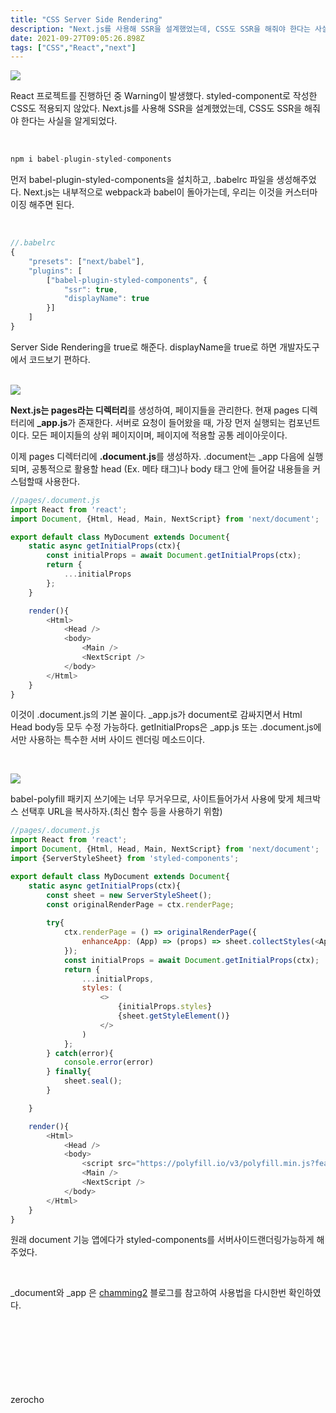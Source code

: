```yaml
---
title: "CSS Server Side Rendering"
description: "Next.js를 사용해 SSR을 설계했었는데, CSS도 SSR을 해줘야 한다는 사실을 알게되었다."
date: 2021-09-27T09:05:26.898Z
tags: ["CSS","React","next"]
---
```

![](/images/c3ee17ed-2968-47df-ab88-2b8d72ada053-image.png)

React 프로젝트를 진행하던 중 Warning이 발생했다. styled-component로 작성한 CSS도 적용되지 않았다. Next.js를 사용해 SSR을 설계했었는데, CSS도 SSR을 해줘야 한다는 사실을 알게되었다.

<br />

```js
npm i babel-plugin-styled-components
```

먼저 babel-plugin-styled-components을 설치하고, .babelrc 파일을 생성해주었다. Next.js는 내부적으로 webpack과 babel이 돌아가는데, 우리는 이것을 커스터마이징 해주면 된다.

<br />

```js
//.babelrc
{
    "presets": ["next/babel"],
    "plugins": [
        ["babel-plugin-styled-components", {
            "ssr": true,
            "displayName": true
        }]
    ]
}
```
Server Side Rendering을 true로 해준다. 
displayName을 true로 하면 개발자도구에서 코드보기 편하다.

<br />

<img src="https://blog.kakaocdn.net/dn/czaFFD/btqAWcKNmbF/HCsYrgCKYpJmKmhB9VfIh0/img.png" />

**Next.js는 pages라는 디렉터리**를 생성하여, 페이지들을 관리한다. 현재 pages 디렉터리에 **_app.js**가 존재한다. 서버로 요청이 들어왔을 때, 가장 먼저 실행되는 컴포넌트이다. 모든 페이지들의 상위 페이지이며, 페이지에 적용할 공통 레이아웃이다. 

이제 pages 디렉터리에 **.document.js**를 생성하자.
.document는 _app 다음에 실행되며, 공통적으로 활용할 head (Ex. 메타 태그)나 body 태그 안에 들어갈 내용들을 커스텀할때 사용한다.

```js
//pages/.document.js
import React from 'react';
import Document, {Html, Head, Main, NextScript} from 'next/document';

export default class MyDocument extends Document{
    static async getInitialProps(ctx){
        const initialProps = await Document.getInitialProps(ctx);
        return {
            ...initialProps
        };
    }

    render(){
        <Html>
            <Head />
            <body>
                <Main />
                <NextScript />
            </body>
        </Html>
    }
}
```
이것이 .document.js의 기본 꼴이다. _app.js가 document로 감싸지면서 Html Head body등 모두 수정 가능하다. getInitialProps은 _app.js 또는 .document.js에서만 사용하는 특수한 서버 사이드 렌더링 메소드이다.

<br />

![](/images/41ddcf28-34e0-433e-be3d-53aa47acfec6-image.png)

babel-polyfill 패키지 쓰기에는 너무 무거우므로, 사이트들어가서 사용에 맞게 체크박스 선택후 URL을 복사하자.(최신 함수 등을 사용하기 위함)

```js
//pages/.document.js
import React from 'react';
import Document, {Html, Head, Main, NextScript} from 'next/document';
import {ServerStyleSheet} from 'styled-components';

export default class MyDocument extends Document{
    static async getInitialProps(ctx){
        const sheet = new ServerStyleSheet();
        const originalRenderPage = ctx.renderPage;
        
        try{
            ctx.renderPage = () => originalRenderPage({
                enhanceApp: (App) => (props) => sheet.collectStyles(<App {...props} />)
            });
            const initialProps = await Document.getInitialProps(ctx);
            return {
                ...initialProps,
                styles: (
                    <>
                        {initialProps.styles}
                        {sheet.getStyleElement()}
                    </>
                )
            };
        } catch(error){
            console.error(error)
        } finally{
            sheet.seal();
        }

    }

    render(){
        <Html>
            <Head />
            <body>
                <script src="https://polyfill.io/v3/polyfill.min.js?features=default%2Ces2015%2Ces2016%2Ces2017%2Ces2018%2Ces2019"/>
                <Main />
                <NextScript />
            </body>
        </Html>
    }
}
```
원래 document 기능 앱에다가 styled-components를 서버사이드랜더링가능하게 해주었다.

<br />

_document와 _app 은 [chamming2](https://merrily-code.tistory.com/154) 블로그를 참고하여 사용법을 다시한번 확인하였다.

<br /><br /><br /><br /><br /><br /><br />
zerocho